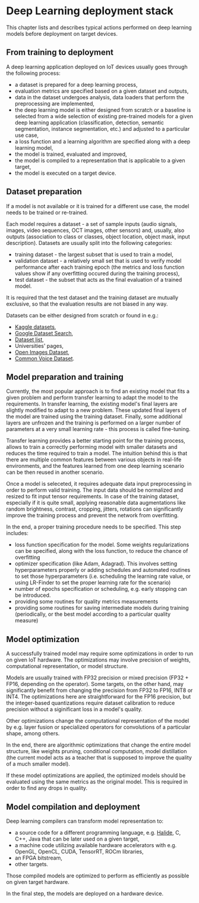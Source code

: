 # Deep Learning deployment stack

This chapter lists and describes typical actions performed on deep learning models before deployment on target devices.

## From training to deployment

A deep learning application deployed on IoT devices usually goes through the following process:

* a dataset is prepared for a deep learning process,
* evaluation metrics are specified based on a given dataset and outputs,
* data in the dataset undergoes analysis, data loaders that perform the preprocessing are implemented,
* the deep learning model is either designed from scratch or a baseline is selected from a wide selection of existing pre-trained models for a given deep learning application (classification, detection, semantic segmentation, instance segmentation, etc.) and adjusted to a particular use case,
* a loss function and a learning algorithm are specified along with a deep learning model,
* the model is trained, evaluated and improved,
* the model is compiled to a representation that is applicable to a given target,
* the model is executed on a target device.

## Dataset preparation

If a model is not available or it is trained for a different use case, the model needs to be trained or re-trained.

Each model requires a dataset - a set of sample inputs (audio signals, images, video sequences, OCT images, other sensors) and, usually, also outputs (association to class or classes, object location, object mask, input description).
Datasets are usually split into the following categories:

* training dataset - the largest subset that is used to train a model,
* validation dataset - a relatively small set that is used to verify model performance after each training epoch (the metrics and loss function values show if any overfitting occured during the training process),
* test dataset - the subset that acts as the final evaluation of a trained model.

It is required that the test dataset and the training dataset are mutually exclusive, so that the evaluation results are not biased in any way.

Datasets can be either designed from scratch or found in e.g.:

* [Kaggle datasets](https://www.kaggle.com),
* [Google Dataset Search](https://datasetsearch.research.google.com),
* [Dataset list](https://datasetlist.com),
* Universities' pages,
* [Open Images Dataset](https://storage.googleapis.com/openimages/web/index.html),
* [Common Voice Dataset](https://commonvoice.mozilla.org/en).

## Model preparation and training

Currently, the most popular approach is to find an existing model that fits a given problem and perform transfer learning to adapt the model to the requirements.
In transfer learning, the existing model's final layers are slightly modified to adapt to a new problem. These updated final layers of the model are trained using the training dataset.
Finally, some additional layers are unfrozen and the training is performed on a larger number of parameters at a very small learning rate - this process is called fine-tuning.

Transfer learning provides a better starting point for the training process, allows to train a correctly performing model with smaller datasets and reduces the time required to train a model.
The intuition behind this is that there are multiple common features between various objects in real-life environments, and the features learned from one deep learning scenario can be then reused in another scenario.

Once a model is seleceted, it requires adequate data input preprocessing in order to perform valid training.
The input data should be normalized and resized to fit input tensor requirements.
In case of the training dataset, especially if it is quite small, applying reasonable data augmentations like random brightness, contrast, cropping, jitters, rotations can significantly improve the training process and prevent the network from overfitting.

In the end, a proper training procedure needs to be specified.
This step includes:

* loss function specification for the model.
  Some weights regularizations can be specified, along with the loss function, to reduce the chance of overfitting
* optimizer specification (like Adam, Adagrad).
  This involves setting hyperparameters properly or adding schedules and automated routines to set those hyperparameters (i.e. scheduling the learning rate value, or using LR-Finder to set the proper learning rate for the scenario)
* number of epochs specification or scheduling, e.g. early stopping can be introduced.
* providing some routines for quality metrics measurements
* providing some routines for saving intermediate models during training (periodically, or the best model according to a particular quality measure)

## Model optimization

A successfully trained model may require some optimizations in order to run on given IoT hardware.
The optimizations may involve precision of weights, computational representation, or model structure.

Models are usually trained with FP32 precision or mixed precision (FP32 + FP16, depending on the operator).
Some targets, on the other hand, may significantly benefit from changing the precision from FP32 to FP16, INT8 or INT4.
The optimizations here are straightforward for the FP16 precision, but the integer-based quantizations require dataset calibration to reduce precision without a siginificant loss in a model's quality.

Other optimizations change the computational representation of the model by e.g. layer fusion or specialized operators for convolutions of a particular shape, among others.

In the end, there are algorithmic optimizations that change the entire model structure, like weights pruning, conditional computation, model distillation (the current model acts as a teacher that is supposed to improve the quality of a much smaller model).

If these model optimizations are applied, the optimized models should be evaluated using the same metrics as the original model.
This is required in order to find any drops in quality.

## Model compilation and deployment

Deep learning compilers can transform model representation to:

* a source code for a different programming language, e.g. [Halide](https://halide-lang.org), C, C++, Java that can be later used on a given target,
* a machine code utilizing available hardware accelerators with e.g. OpenGL, OpenCL, CUDA, TensorRT, ROCm libraries,
* an FPGA bitstream,
* other targets.

Those compiled models are optimized to perform as efficiently as possible on given target hardware.

In the final step, the models are deployed on a hardware device.
